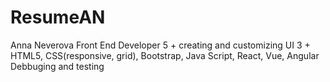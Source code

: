 # ResumeAN
Anna Neverova
Front End Developer
5 + creating and customizing  UI
3 + HTML5, CSS(responsive, grid), Bootstrap, Java Script, React, Vue, Angular
Debbuging and testing
